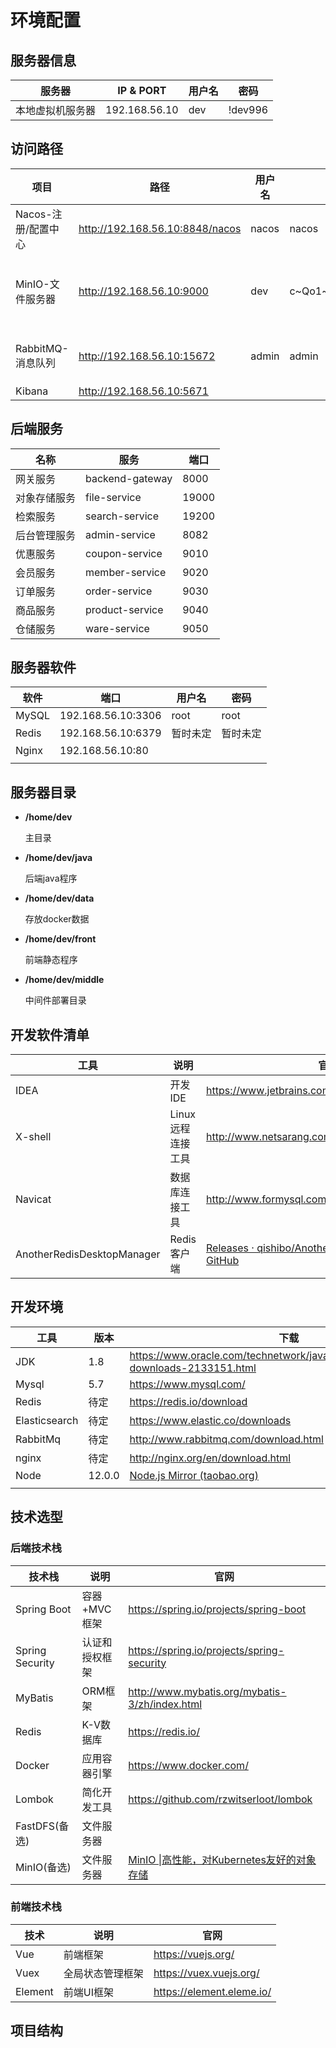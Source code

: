 

# 环境配置

## 服务器信息

| 服务器           | IP & PORT     | 用户名 | 密码    |
| ---------------- | ------------- | ------ | ------- |
| 本地虚拟机服务器 | 192.168.56.10 | dev    | !dev996 |



## 访问路径

| 项目                | 路径                            | 用户名 |               | 说明                                                         |
| ------------------- | ------------------------------- | ------ | ------------- | ------------------------------------------------------------ |
| Nacos-注册/配置中心 | http://192.168.56.10:8848/nacos | nacos  | nacos         | [home (nacos.io)](https://nacos.io/zh-cn/)                   |
| MinIO-文件服务器    | http://192.168.56.10:9000       | dev    | c~Qo1~qa)b&m@ | [MinIO \|高性能，对Kubernetes友好的对象存储](http://www.minio.org.cn/) |
| RabbitMQ-消息队列   | http://192.168.56.10:15672      | admin  | admin         | [Messaging that just works — RabbitMQ](https://www.rabbitmq.com/) |
| Kibana              | http://192.168.56.10:5671       |        |               |                                                              |



## 后端服务

| 名称         | 服务            | 端口  |
| ------------ | --------------- | ----- |
| 网关服务     | backend-gateway | 8000  |
| 对象存储服务 | file-service    | 19000 |
| 检索服务     | search-service  | 19200 |
| 后台管理服务 | admin-service   | 8082  |
| 优惠服务     | coupon-service  | 9010  |
| 会员服务     | member-service  | 9020  |
| 订单服务     | order-service   | 9030  |
| 商品服务     | product-service | 9040  |
| 仓储服务     | ware-service    | 9050  |





## 服务器软件



| 软件  | 端口               | 用户名   | 密码     |
| ----- | ------------------ | -------- | -------- |
| MySQL | 192.168.56.10:3306 | root     | root     |
| Redis | 192.168.56.10:6379 | 暂时未定 | 暂时未定 |
| Nginx | 192.168.56.10:80   |          |          |
|       |                    |          |          |



## 服务器目录

- **/home/dev**

  主目录

- **/home/dev/java**

  后端java程序

- **/home/dev/data**

  存放docker数据

- **/home/dev/front**

  前端静态程序

- **/home/dev/middle**

  中间件部署目录



## 开发软件清单

| 工具                       | 说明              | 官网                                                         |
| -------------------------- | ----------------- | ------------------------------------------------------------ |
| IDEA                       | 开发IDE           | https://www.jetbrains.com/idea/download                      |
| X-shell                    | Linux远程连接工具 | http://www.netsarang.com/download/software.html              |
| Navicat                    | 数据库连接工具    | http://www.formysql.com/xiazai.html                          |
| AnotherRedisDesktopManager | Redis客户端       | [Releases · qishibo/AnotherRedisDesktopManager · GitHub](https://github.com/qishibo/AnotherRedisDesktopManager/releases) |



## 开发环境

| 工具          | 版本   | 下载                                                         |
| ------------- | ------ | ------------------------------------------------------------ |
| JDK           | 1.8    | https://www.oracle.com/technetwork/java/javase/downloads/jdk8-downloads-2133151.html |
| Mysql         | 5.7    | https://www.mysql.com/                                       |
| Redis         | 待定   | https://redis.io/download                                    |
| Elasticsearch | 待定   | https://www.elastic.co/downloads                             |
| RabbitMq      | 待定   | http://www.rabbitmq.com/download.html                        |
| nginx         | 待定   | http://nginx.org/en/download.html                            |
| Node          | 12.0.0 | [Node.js Mirror (taobao.org)](https://npm.taobao.org/mirrors/node/v12.0.0/) |
|               |        |                                                              |



## 技术选型

###  后端技术栈

| 技术栈          | 说明           | 官网                                                         |
| --------------- | -------------- | ------------------------------------------------------------ |
| Spring Boot     | 容器+MVC框架   | https://spring.io/projects/spring-boot                       |
| Spring Security | 认证和授权框架 | https://spring.io/projects/spring-security                   |
| MyBatis         | ORM框架        | http://www.mybatis.org/mybatis-3/zh/index.html               |
| Redis           | K-V数据库      | https://redis.io/                                            |
| Docker          | 应用容器引擎   | https://www.docker.com/                                      |
| Lombok          | 简化开发工具   | https://github.com/rzwitserloot/lombok                       |
| FastDFS(备选)   | 文件服务器     |                                                              |
| MinIO(备选)     | 文件服务器     | [MinIO \|高性能，对Kubernetes友好的对象存储](http://www.minio.org.cn/) |



### 前端技术栈

| 技术    | 说明             | 官网                      |
| ------- | ---------------- | ------------------------- |
| Vue     | 前端框架         | https://vuejs.org/        |
| Vuex    | 全局状态管理框架 | https://vuex.vuejs.org/   |
| Element | 前端UI框架       | https://element.eleme.io/ |



## 项目结构

